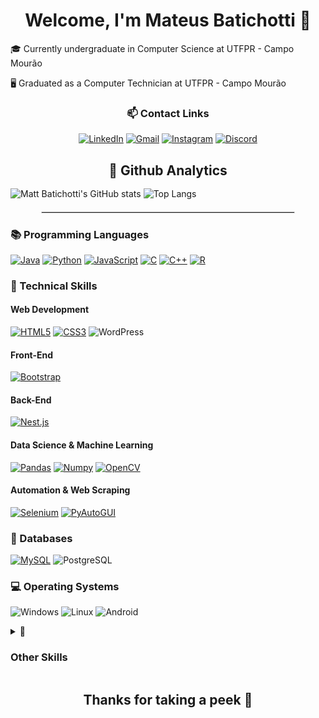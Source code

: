 <div align='center'> <h1> Welcome, I'm Mateus Batichotti 🫡 </h1> </div>

🎓 Currently undergraduate in Computer Science at UTFPR - Campo Mourão

🖥️ Graduated as a Computer Technician at UTFPR - Campo Mourão

<div align="center">

### 📫 Contact Links

[![LinkedIn](https://img.shields.io/badge/LinkedIn-0077B5?style=for-the-badge&logo=linkedin&logoColor=white)](https://www.linkedin.com/in/mateus-batichotti/)
[![Gmail](https://img.shields.io/badge/Gmail-EA4335.svg?style=for-the-badge&logo=Gmail&logoColor=white)](https://mailto:matebatichotti@gmail.com)
[![Instagram](https://img.shields.io/badge/Instagram-E4405F?style=for-the-badge&logo=instagram&logoColor=white)](https://www.instagram.com/mateus_cohuzer/)
[![Discord](https://img.shields.io/badge/Discord-%235865F2.svg?style=for-the-badge&logo=discord&logoColor=white)](https://discord.com/invite/Kj5y5TQ3EQ)

</div>

<h2 align="center" style="margin-bottom: 1rem"> 🧭 Github Analytics</h2>

![Matt Batichotti's GitHub stats](https://github-readme-stats.vercel.app/api?username=batichotti&include_all_commits=true&show_icons=true&number_format=short&theme=github_dark_dimmed)
![Top Langs](https://github-readme-stats.vercel.app/api/top-langs/?username=batichotti&langs_count=8&layout=compact&theme=github_dark_dimmed)

<hr style="border: 0.5px solid #ddd; width: 80%; margin: 20px auto;" />

### 📚 Programming Languages
[![Java](https://img.shields.io/badge/Java-F46D01.svg?style=for-the-badge&logo=CoffeeScript&logoColor=white)](https://github.com/batichotti/Mugen-Project-2)
[![Python](https://img.shields.io/badge/Python-FFD43B?style=for-the-badge&logo=python&logoColor=blue)](https://github.com/batichotti/Zephyrus-Discord-Bot)
[![JavaScript](https://img.shields.io/badge/JavaScript-F7DF1E.svg?style=for-the-badge&logo=JavaScript&logoColor=black)](https://github.com/batichotti/One-Piece-Game)
[![C](https://img.shields.io/badge/C-00599C?style=for-the-badge&logo=c&logoColor=white)](https://github.com/batichotti/Algoritmos-C)
[![C++](https://img.shields.io/badge/C++-00599C?style=for-the-badge&logo=cplusplus&logoColor=white)](https://github.com/batichotti/Calculadora-POO-APS)
[![R](https://img.shields.io/badge/R-276DC3?style=for-the-badge&logo=r&logoColor=white)](https://github.com/batichotti/Titan-Files-Research)

### 🧠 Technical Skills

#### Web Development
[![HTML5](https://img.shields.io/badge/HTML5-E34F26?style=for-the-badge&logo=html5&logoColor=white)](https://github.com/batichotti/Clube-Do-Filme)
[![CSS3](https://img.shields.io/badge/CSS3-1572B6?style=for-the-badge&logo=css3&logoColor=white)](https://github.com/batichotti/Clube-Do-Filme)
![WordPress](https://img.shields.io/badge/WordPress-21759B.svg?style=for-the-badge&logo=WordPress&logoColor=white)

#### Front-End
[![Bootstrap](https://img.shields.io/badge/bootstrap-%238511FA.svg?style=for-the-badge&logo=bootstrap&logoColor=white)](https://github.com/batichotti/Clube-Do-Filme)

#### Back-End
[![Nest.js](https://img.shields.io/badge/NestJS-E0234E.svg?style=for-the-badge&logo=NestJS&logoColor=white)](https://github.com/batichotti/Learn-Node)

#### Data Science & Machine Learning
[![Pandas](https://img.shields.io/badge/Pandas-43df3a?style=for-the-badge&logo=pandas&logoColor=white)](https://github.com/batichotti/Titan-Files-Research)
[![Numpy](https://img.shields.io/badge/Numpy-777BB4?style=for-the-badge&logo=numpy&logoColor=white)](https://github.com/batichotti/Titan-Files-Research)
[![OpenCV](https://img.shields.io/badge/opencv-%23white.svg?style=for-the-badge&logo=opencv&logoColor=white)](https://github.com/batichotti/JFaceRecognizer)

#### Automation & Web Scraping
[![Selenium](https://img.shields.io/badge/Selenium-43702A.svg?style=for-the-badge&logo=Selenium&logoColor=white)](https://github.com/batichotti/Python-Selenium-Whatsapp-Bot)
[![PyAutoGUI](https://img.shields.io/badge/PyAutoGUI-777BB4.svg?style=for-the-badge&logo=visual-studio-code&logoColor=white)](https://github.com/batichotti/SmartAlbum-Bot-Python)


### 💾 Databases
[![MySQL](https://img.shields.io/badge/MySQL-0110DD?style=for-the-badge&logo=mysql&logoColor=white)](https://github.com/batichotti/CRUD-Generator-SQL)
![PostgreSQL](https://img.shields.io/badge/PostgreSQL-eeeeee?style=for-the-badge&logo=postgresql)

### 💻 Operating Systems
![Windows](https://img.shields.io/badge/Windows-0078D6?style=for-the-badge&logo=windows&logoColor=white)
![Linux](https://img.shields.io/badge/Linux-FFFFFF?style=for-the-badge&logo=linux&logoColor=black)
![Android](https://img.shields.io/badge/Android-34A853.svg?style=for-the-badge&logo=Android&logoColor=white)


<details>
<summary>
🧷 <h3>Other Skills</h3>
</summary>

![Adobe Photoshop](https://img.shields.io/badge/Adobe%20Photoshop-31A8FF.svg?style=for-the-badge&logo=Adobe-Photoshop&logoColor=white)  
![ANSYS](https://img.shields.io/badge/Ansys-FFB71B.svg?style=for-the-badge&logo=Ansys&logoColor=black)  
![Audacity](https://img.shields.io/badge/Audacity-0000CC.svg?style=for-the-badge&logo=Audacity&logoColor=white)  
![Canva](https://img.shields.io/badge/Canva-00C4CC.svg?style=for-the-badge&logo=Canva&logoColor=white)  
![DaVinci Resolve](https://img.shields.io/badge/DaVinci%20Resolve-233A51.svg?style=for-the-badge&logo=DaVinci-Resolve&logoColor=white)  
![GIMP](https://img.shields.io/badge/GIMP-5C5543.svg?style=for-the-badge&logo=GIMP&logoColor=white)  
![Krita](https://img.shields.io/badge/Krita-3BABFF.svg?style=for-the-badge&logo=Krita&logoColor=white)  
![Vegas](https://img.shields.io/badge/VEGAS-1A1A1A.svg?style=for-the-badge&logo=VEGAS&logoColor=white)

</details>

<div align='center'>
<h2>Thanks for taking a peek 🤩</h2>
</div>
